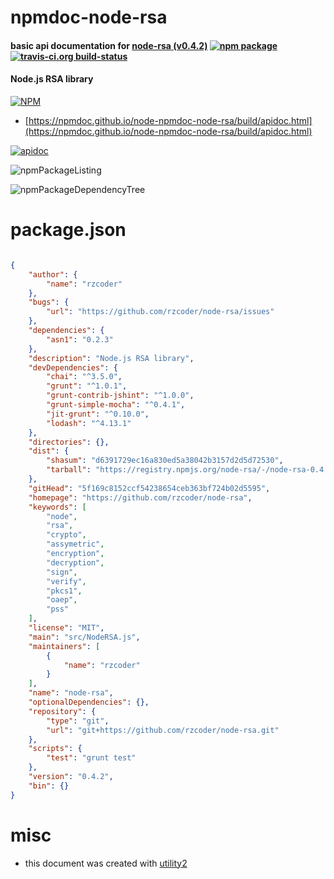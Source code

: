 # npmdoc-node-rsa

#### basic api documentation for  [node-rsa (v0.4.2)](https://github.com/rzcoder/node-rsa)  [![npm package](https://img.shields.io/npm/v/npmdoc-node-rsa.svg?style=flat-square)](https://www.npmjs.org/package/npmdoc-node-rsa) [![travis-ci.org build-status](https://api.travis-ci.org/npmdoc/node-npmdoc-node-rsa.svg)](https://travis-ci.org/npmdoc/node-npmdoc-node-rsa)

#### Node.js RSA library

[![NPM](https://nodei.co/npm/node-rsa.png?downloads=true&downloadRank=true&stars=true)](https://www.npmjs.com/package/node-rsa)

- [https://npmdoc.github.io/node-npmdoc-node-rsa/build/apidoc.html](https://npmdoc.github.io/node-npmdoc-node-rsa/build/apidoc.html)

[![apidoc](https://npmdoc.github.io/node-npmdoc-node-rsa/build/screenCapture.buildCi.browser.%252Ftmp%252Fbuild%252Fapidoc.html.png)](https://npmdoc.github.io/node-npmdoc-node-rsa/build/apidoc.html)

![npmPackageListing](https://npmdoc.github.io/node-npmdoc-node-rsa/build/screenCapture.npmPackageListing.svg)

![npmPackageDependencyTree](https://npmdoc.github.io/node-npmdoc-node-rsa/build/screenCapture.npmPackageDependencyTree.svg)



# package.json

```json

{
    "author": {
        "name": "rzcoder"
    },
    "bugs": {
        "url": "https://github.com/rzcoder/node-rsa/issues"
    },
    "dependencies": {
        "asn1": "0.2.3"
    },
    "description": "Node.js RSA library",
    "devDependencies": {
        "chai": "^3.5.0",
        "grunt": "^1.0.1",
        "grunt-contrib-jshint": "^1.0.0",
        "grunt-simple-mocha": "^0.4.1",
        "jit-grunt": "^0.10.0",
        "lodash": "^4.13.1"
    },
    "directories": {},
    "dist": {
        "shasum": "d6391729ec16a830ed5a38042b3157d2d5d72530",
        "tarball": "https://registry.npmjs.org/node-rsa/-/node-rsa-0.4.2.tgz"
    },
    "gitHead": "5f169c8152ccf54238654ceb363bf724b02d5595",
    "homepage": "https://github.com/rzcoder/node-rsa",
    "keywords": [
        "node",
        "rsa",
        "crypto",
        "assymetric",
        "encryption",
        "decryption",
        "sign",
        "verify",
        "pkcs1",
        "oaep",
        "pss"
    ],
    "license": "MIT",
    "main": "src/NodeRSA.js",
    "maintainers": [
        {
            "name": "rzcoder"
        }
    ],
    "name": "node-rsa",
    "optionalDependencies": {},
    "repository": {
        "type": "git",
        "url": "git+https://github.com/rzcoder/node-rsa.git"
    },
    "scripts": {
        "test": "grunt test"
    },
    "version": "0.4.2",
    "bin": {}
}
```



# misc
- this document was created with [utility2](https://github.com/kaizhu256/node-utility2)
